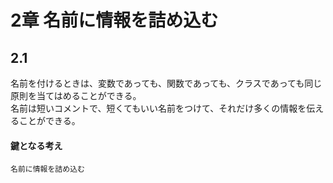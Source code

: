 # 2章 名前に情報を詰め込む
## 2.1 
名前を付けるときは、変数であっても、関数であっても、クラスであっても同じ原則を当てはめることができる。  
名前は短いコメントで、短くてもいい名前をつけて、それだけ多くの情報を伝えることができる。
#### 鍵となる考え
```
名前に情報を詰め込む
```

